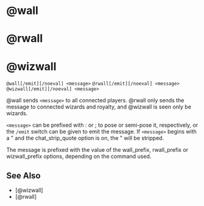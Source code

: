 # @wall
# @rwall
# @wizwall
`@wall[/emit][/noeval] <message>`
`@rwall[/emit][/noeval] <message>`
`@wizwall[/emit][/noeval] <message>`

@wall sends `<message>` to all connected players. @rwall only sends the message to connected wizards and royalty, and @wizwall is seen only be wizards.

`<message>` can be prefixed with : or ; to pose or semi-pose it, respectively, or the `/emit` switch can be given to emit the message. If `<message>` begins with a " and the chat_strip_quote option is on, the " will be stripped.

The message is prefixed with the value of the wall_prefix, rwall_prefix or wizwall_prefix options, depending on the command used.


## See Also
- [@wizwall]
- [@rwall]

